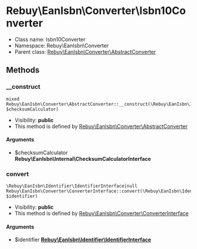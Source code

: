 Rebuy\EanIsbn\Converter\Isbn10Converter
===============






* Class name: Isbn10Converter
* Namespace: Rebuy\EanIsbn\Converter
* Parent class: [Rebuy\EanIsbn\Converter\AbstractConverter](Rebuy-EanIsbn-Converter-AbstractConverter.md)







Methods
-------


### __construct

    mixed Rebuy\EanIsbn\Converter\AbstractConverter::__construct(\Rebuy\EanIsbn\Internal\ChecksumCalculatorInterface $checksumCalculator)





* Visibility: **public**
* This method is defined by [Rebuy\EanIsbn\Converter\AbstractConverter](Rebuy-EanIsbn-Converter-AbstractConverter.md)


#### Arguments
* $checksumCalculator **Rebuy\EanIsbn\Internal\ChecksumCalculatorInterface**



### convert

    \Rebuy\EanIsbn\Identifier\IdentifierInterface|null Rebuy\EanIsbn\Converter\ConverterInterface::convert(\Rebuy\EanIsbn\Identifier\IdentifierInterface $identifier)





* Visibility: **public**
* This method is defined by [Rebuy\EanIsbn\Converter\ConverterInterface](Rebuy-EanIsbn-Converter-ConverterInterface.md)


#### Arguments
* $identifier **[Rebuy\EanIsbn\Identifier\IdentifierInterface](Rebuy-EanIsbn-Identifier-IdentifierInterface.md)**


